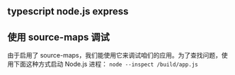 ## typescript node.js  express





## 使用 source-maps 调试
由于启用了 source-maps，我们能使用它来调试咱们的应用。为了查找问题，使用下面这种方式启动 Node.js 进程：
`node --inspect /build/app.js`